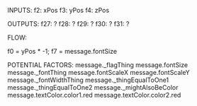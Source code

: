 INPUTS:
f2: xPos
f3: yPos
f4: zPos

OUTPUTS:
f27: ?
f28: ?
f29: ?
f30: ?
f31: ?

FLOW:

f0 = yPos * -1;
f7 = message.fontSize

POTENTIAL FACTORS:
message._flagThing
message.fontSize
message._fontThing
message.fontScaleX
message.fontScaleY
message._fontWidthThing
message._thingEqualToOne1
message._thingEqualToOne2
message._mightAlsoBeColor
message.textColor.color1.red
message.textColor.color2.red